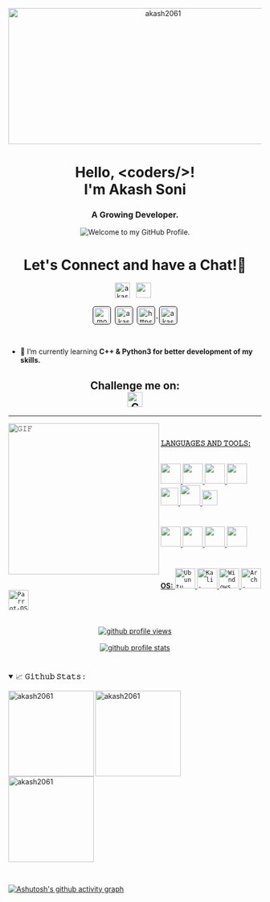 <p align="center"> <img height="270" width="600" src="https://giffiles.alphacoders.com/211/211930.gif"
  alt="akash2061" />

<h1 align="center">  Hello, &lt;coders/&gt;!<br>I'm Akash Soni</h1>
<h3 align="center">A Growing Developer.</h3>
<p align='center' style='margin: 16px 4px 8px;'>
    <img src="https://readme-typing-svg.herokuapp.com?font=fire+code&pause=1000&color=54A6FF&center=true&vCenter=true&multiline=true&width=710&height=70&lines=Welcome+to+my+GitHub+Profile." alt="Welcome to my GitHub Profile." />
</p>

#

<div align='center'>
<h1 align="center">
  Let's Connect and have a Chat!💬
</h1>
  <p align='center'>
    <a href="https://www.linkedin.com/in/akash-soni-01475924b/"><img height="30" src="https://i.pinimg.com/originals/ed/9c/d7/ed9cd7adaf39fa263cf6fb5552f278ed.png" alt="akash soni" ></a>&nbsp;&nbsp;
    <a href="mailto:aakashsoni8781@gmail.com"><img height="30" src="https://th.bing.com/th/id/OIP.9sT4UWsRfFiy6vPydv3_-QHaHO?pid=ImgDet&rs=1"></a>&nbsp;&nbsp;
    </p>
    <p>
    <a href="https://stackoverflow.com/users/20176960/morningstar" target="_blank"><img align="center" src="https://upload.wikimedia.org/wikipedia/commons/thumb/e/ef/Stack_Overflow_icon.svg/768px-Stack_Overflow_icon.svg.png" alt="morningstar" height="30" style="background: #ffffff; border-radius: 5px; border: 1px solid #000000; margin: 0 2px; padding: 2px;" /></a>
    <a href="https://www.codechef.com/users/akashsoni2061" target="_blank"><img align="center" src="https://cdn.jsdelivr.net/npm/simple-icons@3.1.0/icons/codechef.svg" alt="akashsoni2061" height="30"style="background: #ffffff; border-radius: 5px; border: 1px solid #000000; margin: 0 2px; padding: 2px;" /></a>
    <a href="https://github.com/akash2061" target="blank" rel="noreferrer">
        <img align="center" src="https://www.vectorlogo.zone/logos/github/github-icon.svg" alt="https://github.com/akash2061" height="30" width="30" style="background: #ffffff; border-radius: 5px; border: 1px solid #000000; margin: 0 2px; padding: 2px;" />
    </a>
     <a href="https://auth.geeksforgeeks.org/user/akash2061" target="blank"><img align="center" src="https://media.geeksforgeeks.org/wp-content/cdn-uploads/20190710102234/download3.png" alt="akash2061" height="30" style="background: #ffffff; border-radius: 5px; border: 1px solid #000000; margin: 0 2px; padding: 2px;" /></a>
     </p>
</div>
<br/>

-   🌱 I’m currently learning **C++ & Python3 for better development of my skills.**

<h2 align="center">Challenge me on: <br>
<a href="https://www.chess.com/member/aakash7878"><img height="30" src="https://store-images.microsoft.com/image/apps.62907.9007199267033303.5996327a-6284-49cc-9c9a-dccffd955551.fa8149dd-0d7e-4c67-a6ec-689789aed23d?mode=scale&q=90&h=300&w=300" alt="Chess.com" ></h2>
<hr>

<img align="left" height="300px" width="300px" alt="𝙶𝙸𝙵" src="https://i.pinimg.com/originals/7d/06/89/7d068990a6d0fa0b99d8ca96afde86dc.gif"/>
<br/>

**𝙻𝙰𝙽𝙶𝚄𝙰𝙶𝙴𝚂 𝙰𝙽𝙳 𝚃𝙾𝙾𝙻𝚂:**

<br/>
<code><img height="40" width="40" src="https://cdn.jsdelivr.net/gh/devicons/devicon/icons/python/python-original-wordmark.svg"></code>
<code><img height="40" width="40" src="https://www.naveedashfaq.me/img/c++.png"></code>
<code><img height="40" width="40" src="https://cdn.iconscout.com/icon/free/png-512/c-programming-569564.png"></code>
<code><img height="40" width="40" src="https://rustacean.net/assets/cuddlyferris.png"></code>
<code><img height="35" width="35" src="https://cdn.jsdelivr.net/gh/devicons/devicon/icons/html5/html5-original.svg"></code>
<code><img height="40" width="40" src="https://cdn.jsdelivr.net/gh/devicons/devicon/icons/css3/css3-original-wordmark.svg"></code>
<code><img height="30" width="30" src="https://cdn.jsdelivr.net/gh/devicons/devicon/icons/javascript/javascript-original.svg"></code>

#

<code><img height="40" width="40" src="https://cdn.jsdelivr.net/gh/devicons/devicon/icons/vscode/vscode-original.svg"></code>
<code><img height="40" width="40" src="https://cdn.jsdelivr.net/gh/devicons/devicon/icons/git/git-original.svg"></code>
<code><img height="40" width="40" src="https://cdn.jsdelivr.net/gh/devicons/devicon/icons/android/android-original-wordmark.svg"></code>
<code><img height="40" width="40" src="https://cdn.jsdelivr.net/gh/devicons/devicon/icons/github/github-original-wordmark.svg"></code>

#

**OS:**
<code><img height="40" width="40" src="https://cdn.icon-icons.com/icons2/2429/PNG/512/ubuntu_logo_icon_147216.png" alt="Ubuntu"></code>
<code><img height="40" width="40" src="https://upload.wikimedia.org/wikipedia/commons/2/2b/Kali-dragon-icon.svg" alt="Kali-Linux"></code>
<code><img height="40" width="40" src="https://upload.wikimedia.org/wikipedia/commons/thumb/4/48/Windows_logo_-_2012_%28dark_blue%29.svg/640px-Windows_logo_-_2012_%28dark_blue%29.svg.png" alt="Windows"></code>
<code><img height="40" width="40" src="https://cdn.icon-icons.com/icons2/1508/PNG/512/distributorlogoarchlinux_103805.png" alt="Arch-Linux"></code>
<code><img height="40" width="40" src="https://upload.wikimedia.org/wikipedia/commons/thumb/4/45/Parrot_Logo.png/640px-Parrot_Logo.png" alt="Parrot-OS"></code>
<br/><br/>

<p align="center" style='margin: 16px 4px 8px;'>
    <img src="https://komarev.com/ghpvc/?username=akash2061&label=Profile%20views&color=0e75b6&style=flat" alt="github profile views" />
</p>

<p align="center" style='margin: 16px 4px 8px;'>
    <a href="https://github.com/ryo-ma/github-profile-trophy">
        <img src="https://github-profile-trophy.vercel.app/?username=akash2061&theme=gruvbox&column=7&margin-w=2&margin-h=2&no-bg=true&no-frame=true" alt="github profile stats" />
    </a>
</p>

#

<details open="">
<summary>
  <g-emoji class="g-emoji" alias="chart_with_upwards_trend" fallback-src="https://github.githubassets.com/images/icons/emoji/unicode/1f4c8.png">📈</g-emoji>
  <strong>𝙶𝚒𝚝𝚑𝚞𝚋 𝚂𝚝𝚊𝚝𝚜 : </strong>
</summary>
<p align="left">
    <img align="left" height="170px" src="https://github-readme-stats-eight-theta.vercel.app/api?username=akash2061&theme=blue-green&hide_border=false&include_all_commits=false&count_private=false" alt="akash2061"/>
    <img align="left" height="170px" src="https://github-readme-stats-eight-theta.vercel.app/api/top-langs/?username=akash2061&theme=blue-green&hide_border=false&include_all_commits=false&count_private=false&layout=compact" alt="akash2061"/>
  <img align="center" height="170px" src="https://github-readme-streak-stats.herokuapp.com?user=akash2061&theme=radical" alt="akash2061" />
</p>
</details>
<br/>

[![Ashutosh's github activity graph](https://github-readme-activity-graph.vercel.app/graph?username=akash2061&theme=github-compact)](https://github.com/ashutosh00710/github-readme-activity-graph)
